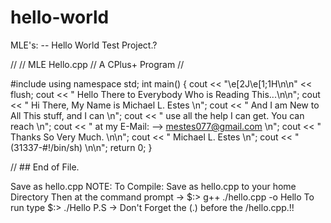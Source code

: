 # hello-world
MLE's: -- Hello World Test Project.?

//
// MLE Hello.cpp 
// A CPlus+ Program
//

#include <iostream>
  using namespace std;
  int main() 
  {
  cout << "\e[2J\e[1;1H\n\n" << flush;
  cout << " Hello There to Everybody Who is Reading This...\n\n";
  cout << "  Hi There, My Name is Michael L. Estes \n";
  cout << " And I am New to All This stuff, and I can \n";
  cout << " use all the help I can get. You can reach \n";
  cout << " at my E-Mail: --> mestes077@gmail.com \n";
  cout << " Thanks So Very Much. \n\n";
  cout << " Michael L. Estes \n"; 
  cout << " (31337-#!/bin/sh) \n\n";
 return 0;
  }

// ## End of File. 

Save as hello.cpp
NOTE: To Compile: Save as hello.cpp to your home Directory
      Then at the command prompt -> $:> g++ ./hello.cpp -o Hello 
      To run type $:> ./Hello 
      P.S -> Don't Forget the (.) before the /hello.cpp.!! 
      
      
